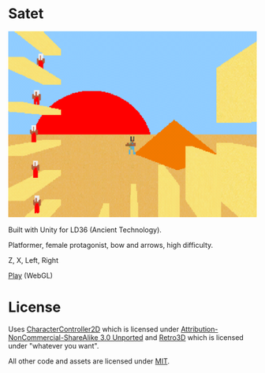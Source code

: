 # Satet

![Screenshot](https://raw.githubusercontent.com/tkatchenko/satet/master/screenshot.png)

Built with Unity for LD36 (Ancient Technology).

Platformer, female protagonist, bow and arrows, high difficulty. 

Z, X, Left, Right

[Play](http://satet.s3-website-ap-southeast-2.amazonaws.com) (WebGL)

# License

Uses [CharacterController2D](https://github.com/prime31/CharacterController2D) which is licensed under [Attribution-NonCommercial-ShareAlike 3.0 Unported](https://creativecommons.org/licenses/by-nc-sa/3.0/legalcode) and [Retro3D](https://github.com/keijiro/Retro3D) which is licensed under "whatever you want".

All other code and assets are licensed under [MIT](https://opensource.org/licenses/MIT).
